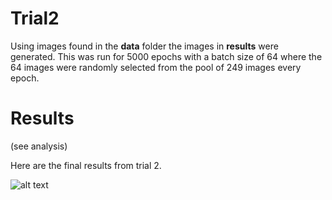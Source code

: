 # Trial2

Using images found in the **data** folder the images in **results** were generated. This was run for 5000 epochs with a batch size of 64 where the 64 images were randomly selected from the pool of 249 images every epoch.

# Results

(see analysis)

Here are the final results from trial 2.

![alt text](https://github.com/albertgarcia7149/Undergraduate-ML-Research/blob/master/GANS/W/Capybara/Trial2/results/epoch4950.jpg "Final Result")


